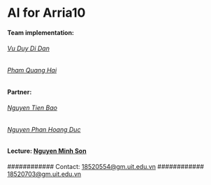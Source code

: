 # AI for Arria10
  #### Team implementation:
  ###### [Vu Duy Di Dan](https://www.facebook.com/vuduydidan)
  ###### [Pham Quang Hai](https://www.facebook.com/QuangHai.132)
  #### Partner:              
  ###### [Nguyen Tien Bao](https://www.facebook.com/nguyentienbao8102) 
  ###### [Nguyen Phan Hoang Duc](https://www.facebook.com/caphedenthomngon)
  #### Lecture: [Nguyen Minh Son](https://www.facebook.com/sonhardware)
  ############ Contact: 18520554@gm.uit.edu.vn
  ############          18520703@gm.uit.edu.vn
